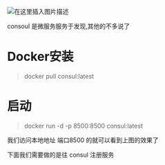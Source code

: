 ![在这里插入图片描述](https://img-blog.csdnimg.cn/b86b723591b040439c62a1bb92c574bf.png?x-oss-process=image/watermark,type_ZmFuZ3poZW5naGVpdGk,shadow_10,text_aHR0cHM6Ly9ibG9nLmNzZG4ubmV0L3FxXzIyODIzNTgx,size_16,color_FFFFFF,t_70)

consoul 是微服务服务于发现,其他的不多说了

# Docker安装
>docker pull consul:latest

# 启动
>docker run -d -p 8500:8500 consul:latest

我们访问本地地址 端口8500 的就可以看到上图的效果了

下面我们需要做的是往 consul 注册服务

